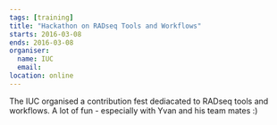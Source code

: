 ```yaml
---
tags: [training]
title: "Hackathon on RADseq Tools and Workflows"
starts: 2016-03-08
ends: 2016-03-08
organiser:
  name: IUC
  email: 
location: online
---
```


The IUC organised a contribution fest dediacated to RADseq tools and workflows. A lot of fun - especially with Yvan and his team mates :)
